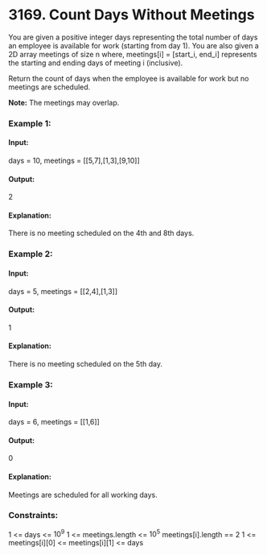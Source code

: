 # 3169. Count Days Without Meetings
You are given a positive integer days representing the total number of days an employee is available for work (starting from day 1). You are also given a 2D array meetings of size n where, meetings[i] = [start_i, end_i] represents the starting and ending days of meeting i (inclusive).

Return the count of days when the employee is available for work but no meetings are scheduled.

**Note:** The meetings may overlap.

### Example 1:
#### Input:
days = 10, meetings = [[5,7],[1,3],[9,10]]
#### Output:
2
#### Explanation:
There is no meeting scheduled on the 4th and 8th days.

### Example 2:
#### Input:
days = 5, meetings = [[2,4],[1,3]]
#### Output:
1
#### Explanation:
There is no meeting scheduled on the 5th day.

### Example 3:
#### Input: 
days = 6, meetings = [[1,6]]
#### Output:
0
#### Explanation:
Meetings are scheduled for all working days.

### Constraints:
1 <= days <= $`10^9`$
1 <= meetings.length <= $`10^5`$
meetings[i].length == 2
1 <= meetings[i][0] <= meetings[i][1] <= days


